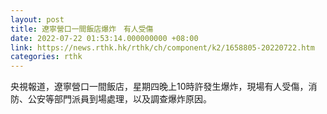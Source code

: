 ```yaml
---
layout: post
title: 遼寧營口一間飯店爆炸　有人受傷
date: 2022-07-22 01:53:14.000000000 +08:00
link: https://news.rthk.hk/rthk/ch/component/k2/1658805-20220722.htm
categories: rthk
---
```


央視報道，遼寧營口一間飯店，星期四晚上10時許發生爆炸，現場有人受傷，消防、公安等部門派員到場處理，以及調查爆炸原因。
